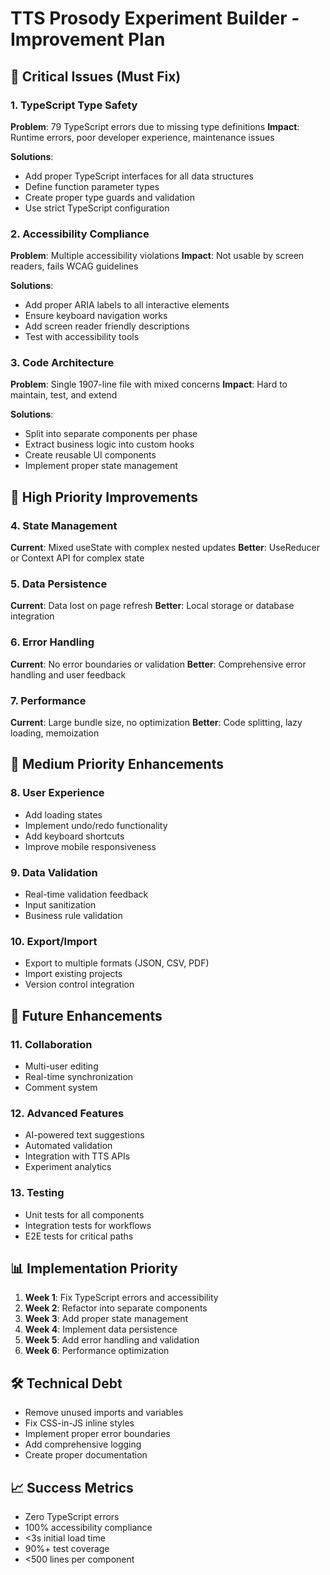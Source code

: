 # TTS Prosody Experiment Builder - Improvement Plan

## 🔧 Critical Issues (Must Fix)

### 1. TypeScript Type Safety
**Problem**: 79 TypeScript errors due to missing type definitions
**Impact**: Runtime errors, poor developer experience, maintenance issues

**Solutions**:
- Add proper TypeScript interfaces for all data structures
- Define function parameter types
- Create proper type guards and validation
- Use strict TypeScript configuration

### 2. Accessibility Compliance
**Problem**: Multiple accessibility violations
**Impact**: Not usable by screen readers, fails WCAG guidelines

**Solutions**:
- Add proper ARIA labels to all interactive elements
- Ensure keyboard navigation works
- Add screen reader friendly descriptions
- Test with accessibility tools

### 3. Code Architecture
**Problem**: Single 1907-line file with mixed concerns
**Impact**: Hard to maintain, test, and extend

**Solutions**:
- Split into separate components per phase
- Extract business logic into custom hooks
- Create reusable UI components
- Implement proper state management

## 🎯 High Priority Improvements

### 4. State Management
**Current**: Mixed useState with complex nested updates
**Better**: UseReducer or Context API for complex state

### 5. Data Persistence
**Current**: Data lost on page refresh
**Better**: Local storage or database integration

### 6. Error Handling
**Current**: No error boundaries or validation
**Better**: Comprehensive error handling and user feedback

### 7. Performance
**Current**: Large bundle size, no optimization
**Better**: Code splitting, lazy loading, memoization

## 🚀 Medium Priority Enhancements

### 8. User Experience
- Add loading states
- Implement undo/redo functionality
- Add keyboard shortcuts
- Improve mobile responsiveness

### 9. Data Validation
- Real-time validation feedback
- Input sanitization
- Business rule validation

### 10. Export/Import
- Export to multiple formats (JSON, CSV, PDF)
- Import existing projects
- Version control integration

## 🔮 Future Enhancements

### 11. Collaboration
- Multi-user editing
- Real-time synchronization
- Comment system

### 12. Advanced Features
- AI-powered text suggestions
- Automated validation
- Integration with TTS APIs
- Experiment analytics

### 13. Testing
- Unit tests for all components
- Integration tests for workflows
- E2E tests for critical paths

## 📊 Implementation Priority

1. **Week 1**: Fix TypeScript errors and accessibility
2. **Week 2**: Refactor into separate components
3. **Week 3**: Add proper state management
4. **Week 4**: Implement data persistence
5. **Week 5**: Add error handling and validation
6. **Week 6**: Performance optimization

## 🛠️ Technical Debt

- Remove unused imports and variables
- Fix CSS-in-JS inline styles
- Implement proper error boundaries
- Add comprehensive logging
- Create proper documentation

## 📈 Success Metrics

- Zero TypeScript errors
- 100% accessibility compliance
- <3s initial load time
- 90%+ test coverage
- <500 lines per component

